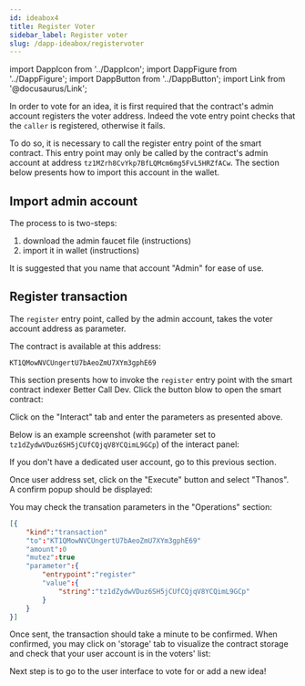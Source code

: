 ```yaml
---
id: ideabox4
title: Register Voter
sidebar_label: Register voter
slug: /dapp-ideabox/registervoter
---
```


import DappIcon from '../DappIcon';
import DappFigure from '../DappFigure';
import DappButton from '../DappButton';
import Link from '@docusaurus/Link';


In order to vote for an idea, it is first required that the contract's admin account registers the voter address. Indeed the <Link to="/docs/dapp-ideabox/implementation#vote">vote</Link> entry point checks that the `caller` is registered, otherwise it fails.

To do so, it is necessary to call the <Link to="/docs/dapp-ideabox/interface#register">register</Link> entry point of the smart contract. This entry point may only be called by the contract's admin account at address `tz1MZrh8CvYkp7BfLQMcm6mg5FvL5HRZfACw`. The section below presents how to import this account in the wallet.

## Import admin account

The process to is two-steps:
1. download the admin faucet file (<Link to="/docs/dapp-tools/faucet#admin-account">instructions</Link>)
2. import it in wallet (<Link to="/docs/dapp-tools/thanos#import-faucet-file">instructions</Link>)

It is suggested that you name that account "Admin" for ease of use.

## Register transaction

The `register` entry point, called by the admin account, takes the voter account address as parameter.

The contract is available at this address:
```
KT1QMowNVCUngertU7bAeoZmU7XYm3gphE69
```

This section presents how to invoke the `register` entry point with the smart contract indexer <Link to="/docs/dapp-tools/bcd">Better Call Dev</Link>. Click the button blow to open the smart contract:

<DappButton url="https://better-call.dev/delphinet/KT1QMowNVCUngertU7bAeoZmU7XYm3gphE69/operations" txt="open smart contract"/>

Click on the "Interact" tab and enter the parameters as presented above.

Below is an example screenshot (with parameter set to `tz1dZydwVDuz6SH5jCUfCQjqV8YCQimL9GCp`) of the interact panel:

<DappFigure img='bcd-ideabox.png' width='100%'/>

If you don't have a dedicated user account, go to this <Link to="/docs/dapp-ideabox/presentation#create-a-user-account">previous section</Link>.

Once user address set, click on the "Execute" button and select "Thanos". A confirm popup should be displayed:

<DappFigure img='bcd-ideabox2.png' width='60%'/>

You may check the transation parameters in the "Operations" section:

```json
[{
    "kind":"transaction"
    "to":"KT1QMowNVCUngertU7bAeoZmU7XYm3gphE69"
    "amount":0
    "mutez":true
    "parameter":{
        "entrypoint":"register"
        "value":{
            "string":"tz1dZydwVDuz6SH5jCUfCQjqV8YCQimL9GCp"
        }
    }
}]
```

Once sent, the transaction should take a minute to be confirmed. When confirmed, you may click on 'storage' tab to visualize the contract storage and check that your user account is in the voters' list:

<DappFigure img='bcd-ideabox3.png' width='100%'/>

Next step is to go to the user interface to vote for or add a new idea!

